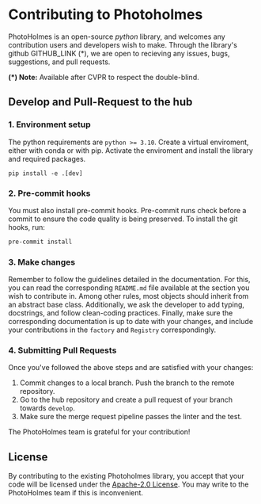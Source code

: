 # Contributing to Photoholmes

PhotoHolmes is an open-source _python_ library, and welcomes any contribution users and developers wish to make. Through the library's github GITHUB_LINK (*), we are open to recieving any issues, bugs, suggestions, and pull requests.

__(*) Note:__ Available after CVPR to respect the double-blind. 

## Develop and Pull-Request to the hub

### 1. Environment setup

The python requirements are `python >= 3.10`. Create a virtual enviroment, either with conda or with pip. 
Activate the enviroment and install the library and required packages.

```
pip install -e .[dev]
```

### 2. Pre-commit hooks


You must also install pre-commit hooks. Pre-commit runs check before a commit to ensure the code quality is being preserved. To install the git hooks, run:
```bash
pre-commit install
```

### 3. Make changes

Remember to follow the guidelines detailed in the documentation. For this, you can read the corresponding `README.md` file available at the section you wish to contribute in. Among other rules, most objects should inherit from an abstract base class. Additionally, we ask the developer to add typing, docstrings, and follow clean-coding practices. Finally, make sure the corresponding documentation is up to date with your changes, and include your contributions in the `factory` and `Registry` correspondingly.

### 4. Submitting Pull Requests

Once you've followed the above steps and are satisfied with your changes:

1. Commit changes to a local branch. Push the branch to the remote repository.
2. Go to the hub repository and create a pull request of your branch towards `develop`.
3. Make sure the merge request pipeline passes the linter and the test.

The PhotoHolmes team is grateful for your contribution!

## License

By contributing to the existing Photoholmes library, you accept that your code will be licensed under the [Apache-2.0 License](LICENSE). You may write to the PhotoHolmes team if this is inconvenient.